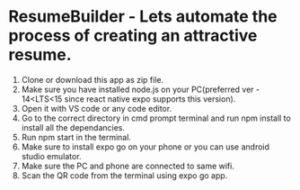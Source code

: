 # ResumeBuilder - Lets automate the process of creating an attractive resume.
1. Clone or download this app as zip file.
2. Make sure you have installed node.js on your PC(preferred ver - 14<LTS<15 since react native expo supports this version).
3. Open it with VS code or any code editor.
4. Go to the correct directory in cmd prompt terminal and run npm install to install all the dependancies.
5. Run npm start in the terminal.
6. Make sure to install expo go on your phone or you can use android studio emulator.
7. Make sure the PC and phone are connected to same wifi.
8. Scan the QR code from the terminal using expo go app.
